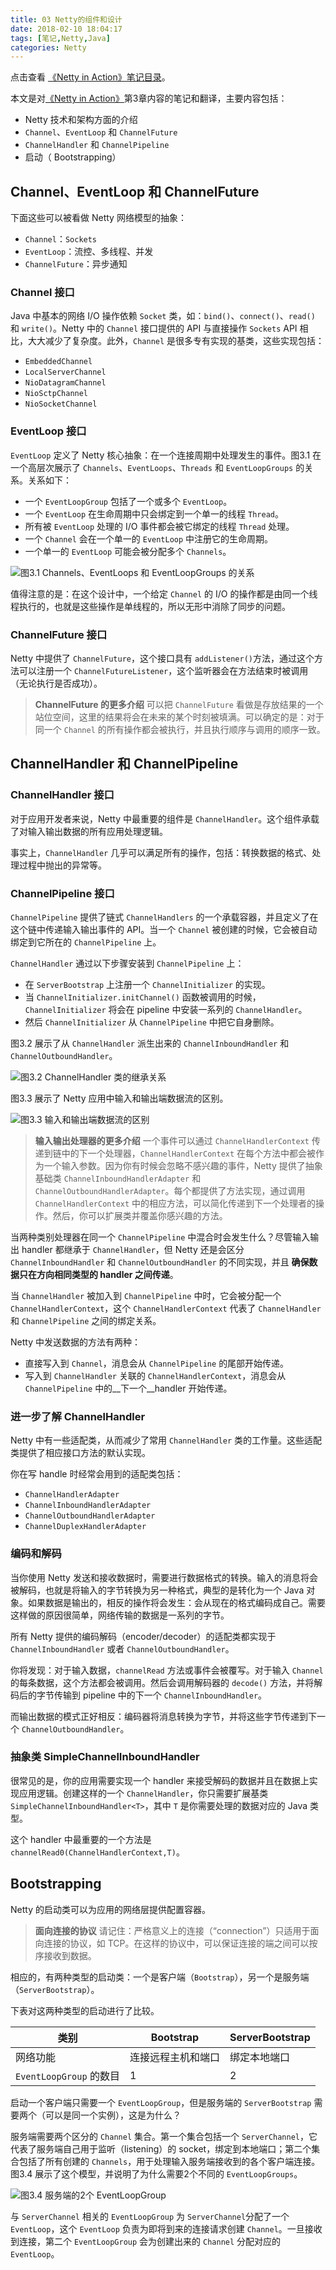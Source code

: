```yaml
---
title: 03 Netty的组件和设计
date: 2018-02-10 18:04:17
tags: [笔记,Netty,Java] 
categories: Netty
---
```


点击查看 [《Netty in Action》笔记目录](https://mindawei.github.io/2018/03/01/%E3%80%8ANetty-in-Action%E3%80%8B%E7%AC%94%E8%AE%B0%E7%9B%AE%E5%BD%95/)。

本文是对[《Netty in Action》](https://download.csdn.net/download/u010738033/10245651)第3章内容的笔记和翻译，主要内容包括：
* Netty 技术和架构方面的介绍
* `Channel`、`EventLoop` 和 `ChannelFuture`
* `ChannelHandler` 和 `ChannelPipeline`
* 启动（ Bootstrapping）

<!-- more -->

## Channel、EventLoop 和 ChannelFuture
下面这些可以被看做 Netty 网络模型的抽象：
* `Channel`：`Sockets`
* `EventLoop`：流控、多线程、并发
* `ChannelFuture`：异步通知

### Channel 接口
Java 中基本的网络 I/O 操作依赖 `Socket` 类，如：`bind()`、`connect()`、`read()` 和 `write()`。Netty 中的 `Channel` 接口提供的 API 与直接操作 `Sockets` API 相比，大大减少了复杂度。此外，`Channel` 是很多专有实现的基类，这些实现包括：
* `EmbeddedChannel`
* `LocalServerChannel`
* `NioDatagramChannel`
* `NioSctpChannel`
* `NioSocketChannel`

### EventLoop 接口
`EventLoop` 定义了 Netty 核心抽象：在一个连接周期中处理发生的事件。图3.1 在一个高层次展示了 `Channels`、`EventLoops`、`Threads` 和 `EventLoopGroups` 的关系。关系如下：
* 一个 `EventLoopGroup` 包括了一个或多个 `EventLoop`。
* 一个 `EventLoop` 在生命周期中只会绑定到一个单一的线程 `Thread`。
* 所有被 `EventLoop` 处理的 I/O 事件都会被它绑定的线程 `Thread` 处理。
* 一个 `Channel` 会在一个单一的 `EventLoop` 中注册它的生命周期。
* 一个单一的 `EventLoop` 可能会被分配多个 `Channels`。
 
![图3.1 Channels、EventLoops 和 EventLoopGroups 的关系](/images/00011/01.png "Channels、EventLoops 和 EventLoopGroups 的关系")

值得注意的是：在这个设计中，一个给定 `Channel` 的 I/O 的操作都是由同一个线程执行的，也就是这些操作是单线程的，所以无形中消除了同步的问题。

### ChannelFuture 接口
Netty 中提供了 `ChannelFuture`，这个接口具有 `addListener()`方法，通过这个方法可以注册一个 `ChannelFutureListener`，这个监听器会在方法结束时被调用（无论执行是否成功）。

>__ChannelFuture 的更多介绍__ 
可以把 `ChannelFuture` 看做是存放结果的一个站位空间，这里的结果将会在未来的某个时刻被填满。可以确定的是：对于同一个 `Channel` 的所有操作都会被执行，并且执行顺序与调用的顺序一致。

## ChannelHandler 和 ChannelPipeline
### ChannelHandler 接口
对于应用开发者来说，Netty 中最重要的组件是 `ChannelHandler`。这个组件承载了对输入输出数据的所有应用处理逻辑。

事实上，`ChannelHandler` 几乎可以满足所有的操作，包括：转换数据的格式、处理过程中抛出的异常等。

### ChannelPipeline 接口
`ChannelPipeline` 提供了链式 `ChannelHandlers` 的一个承载容器，并且定义了在这个链中传递输入输出事件的 API。当一个 `Channel` 被创建的时候，它会被自动绑定到它所在的 `ChannelPipeline` 上。

`ChannelHandler` 通过以下步骤安装到 `ChannelPipeline` 上：
* 在 `ServerBootstrap` 上注册一个 `ChannelInitializer` 的实现。
* 当 `ChannelInitializer.initChannel()` 函数被调用的时候，`ChannelInitializer` 将会在 pipeline 中安装一系列的 `ChannelHandler`。
* 然后 `ChannelInitializer` 从 `ChannelPipeline` 中把它自身删除。

图3.2 展示了从 `ChannelHandler` 派生出来的 `ChannelInboundHandler` 和 `ChannelOutboundHandler`。

![图3.2 ChannelHandler 类的继承关系](/images/00011/02.png "图3.2 ChannelHandler 类的继承关系")

图3.3 展示了 Netty 应用中输入和输出端数据流的区别。

![图3.3 输入和输出端数据流的区别](/images/00011/03.png "图3.3 输入和输出端数据流的区别")

>__输入输出处理器的更多介绍__
一个事件可以通过 `ChannelHandlerContext` 传递到链中的下一个处理器，`ChannelHandlerContext` 在每个方法中都会被作为一个输入参数。因为你有时候会忽略不感兴趣的事件，Netty 提供了抽象基础类 `ChannelInboundHandlerAdapter` 和 `ChannelOutboundHandlerAdapter`。每个都提供了方法实现，通过调用 `ChannelHandlerContext` 中的相应方法，可以简化传递到下一个处理者的操作。然后，你可以扩展类并覆盖你感兴趣的方法。

当两种类别处理器在同一个 `ChannelPipeline` 中混合时会发生什么？尽管输入输出 handler 都继承于 `ChannelHandler`，但 Netty 还是会区分 `ChannelInboundHandler` 和 `ChannelOutboundHandler` 的不同实现，并且 __确保数据只在方向相同类型的 handler 之间传递__。

当 `ChannelHandler` 被加入到 `ChannelPipeline` 中时，它会被分配一个 `ChannelHandlerContext`，这个 `ChannelHandlerContext` 代表了 `ChannelHandler` 和 `ChannelPipeline` 之间的绑定关系。

Netty 中发送数据的方法有两种：
* 直接写入到 `Channel`，消息会从 `ChannelPipeline` 的尾部开始传递。
* 写入到 `ChannelHandler` 关联的 `ChannelHandlerContext`，消息会从 `ChannelPipeline` 中的__下一个__handler 开始传递。

### 进一步了解 ChannelHandler
Netty 中有一些适配类，从而减少了常用 `ChannelHandler` 类的工作量。这些适配类提供了相应接口方法的默认实现。

你在写 handle 时经常会用到的适配类包括：
* `ChannelHandlerAdapter`
* `ChannelInboundHandlerAdapter`
* `ChannelOutboundHandlerAdapter`
* `ChannelDuplexHandlerAdapter`

### 编码和解码
当你使用 Netty 发送和接收数据时，需要进行数据格式的转换。输入的消息将会被解码，也就是将输入的字节转换为另一种格式，典型的是转化为一个 Java 对象。如果数据是输出的，相反的操作将会发生：会从现在的格式编码成自己。需要这样做的原因很简单，网络传输的数据是一系列的字节。

所有 Netty 提供的编码解码（encoder/decoder）的适配类都实现于 `ChannelInboundHandler` 或者 `ChannelOutboundHandler`。

你将发现：对于输入数据，`channelRead` 方法或事件会被覆写。对于输入 `Channel` 的每条数据，这个方法都会被调用。然后会调用解码器的 `decode()` 方法，并将解码后的字节传输到 pipeline 中的下一个 `ChannelInboundHandler`。 

而输出数据的模式正好相反：编码器将消息转换为字节，并将这些字节传递到下一个 `ChannelOutboundHandler`。

### 抽象类 SimpleChannelInboundHandler
很常见的是，你的应用需要实现一个 handler 来接受解码的数据并且在数据上实现应用逻辑。创建这样的一个 `ChannelHandler`，你只需要扩展基类 `SimpleChannelInboundHandler<T>`，其中 `T` 是你需要处理的数据对应的 Java 类型。 

这个 handler 中最重要的一个方法是 `channelRead0(ChannelHandlerContext,T)`。

## Bootstrapping
Netty 的启动类可以为应用的网络层提供配置容器。

>__面向连接的协议__
请记住：严格意义上的连接（“connection”）只适用于面向连接的协议，如 TCP。在这样的协议中，可以保证连接的端之间可以按序接收到数据。

相应的，有两种类型的启动类：一个是客户端（`Bootstrap`），另一个是服务端（`ServerBootstrap`）。

下表对这两种类型的启动进行了比较。

类别| Bootstrap| ServerBootstrap |
----|---- |----
网络功能 | 连接远程主机和端口 | 绑定本地端口
`EventLoopGroup` 的数目 | 1 | 2

启动一个客户端只需要一个 `EventLoopGroup`，但是服务端的 `ServerBootstrap` 需要两个（可以是同一个实例），这是为什么？

服务端需要两个区分的 `Channel` 集合。第一个集合包括一个 `ServerChannel`，它代表了服务端自己用于监听（listening）的 socket，绑定到本地端口；第二个集合包括了所有创建的 `Channels`，用于处理输入服务端接收到的各个客户端连接。图3.4 展示了这个模型，并说明了为什么需要2个不同的 `EventLoopGroups`。

![图3.4 服务端的2个 EventLoopGroup](/images/00011/04.png "图3.4 服务端的2个 EventLoopGroup")

与 `ServerChannel` 相关的 `EventLoopGroup` 为 `ServerChannel`分配了一个 `EventLoop`，这个 `EventLoop` 负责为即将到来的连接请求创建 `Channel`。一旦接收到连接，第二个 `EventLoopGroup` 会为创建出来的 `Channel` 分配对应的 `EventLoop`。